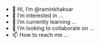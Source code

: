 - 👋 Hi, I’m @raminkhaksar
- 👀 I’m interested in ...
- 🌱 I’m currently learning ...
- 💞️ I’m looking to collaborate on ...
- 📫 How to reach me ...

<!---
raminkhaksar/raminkhaksar is a ✨ special ✨ repository because its `README.md` (this file) appears on your GitHub profile.
You can click the Preview link to take a look at your changes.
--->

